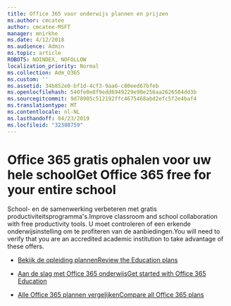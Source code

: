 ```yaml
---
title: Office 365 voor onderwijs plannen en prijzen
ms.author: cmcatee
author: cmcatee-MSFT
manager: mnirkhe
ms.date: 4/12/2018
ms.audience: Admin
ms.topic: article
ROBOTS: NOINDEX, NOFOLLOW
localization_priority: Normal
ms.collection: Adm_O365
ms.custom: ''
ms.assetid: 34b852e0-bf1d-4cf3-9aa6-c80eed67bfeb
ms.openlocfilehash: 540fe0e8f9edd6949229e90e256aa2626584dd3b
ms.sourcegitcommit: 9d78905c512192ffc4675468abd2efc5f2e4baf4
ms.translationtype: MT
ms.contentlocale: nl-NL
ms.lasthandoff: 04/23/2019
ms.locfileid: "32388759"
---
```

# <a name="get-office-365-free-for-your-entire-school"></a><span data-ttu-id="8dcc7-102">Office 365 gratis ophalen voor uw hele school</span><span class="sxs-lookup"><span data-stu-id="8dcc7-102">Get Office 365 free for your entire school</span></span>

<span data-ttu-id="8dcc7-103">School- en de samenwerking verbeteren met gratis productiviteitsprogramma's.</span><span class="sxs-lookup"><span data-stu-id="8dcc7-103">Improve classroom and school collaboration with free productivity tools.</span></span> <span data-ttu-id="8dcc7-104">U moet controleren of een erkende onderwijsinstelling om te profiteren van de aanbiedingen.</span><span class="sxs-lookup"><span data-stu-id="8dcc7-104">You will need to verify that you are an accredited academic institution to take advantage of these offers.</span></span>
  
- [<span data-ttu-id="8dcc7-105">Bekijk de opleiding plannen</span><span class="sxs-lookup"><span data-stu-id="8dcc7-105">Review the Education plans</span></span>](https://products.office.com/academic/compare-office-365-education-plans)
    
- [<span data-ttu-id="8dcc7-106">Aan de slag met Office 365 onderwijs</span><span class="sxs-lookup"><span data-stu-id="8dcc7-106">Get started with Office 365 Education</span></span>](https://support.office.com/article/ab02abe5-a1ee-458c-b749-5b44416ccf1)
    
- [<span data-ttu-id="8dcc7-107">Alle Office 365 plannen vergelijken</span><span class="sxs-lookup"><span data-stu-id="8dcc7-107">Compare all Office 365 plans</span></span>](https://products.office.com/business/compare-more-office-365-for-business-plans)
    

